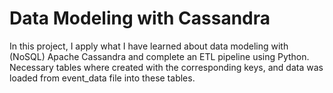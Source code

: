 # Data Modeling with Cassandra

In this project, I apply what I have learned about data modeling with (NoSQL) Apache Cassandra and complete an ETL pipeline using Python. Necessary tables where created with the corresponding keys, and data was loaded from event_data file into these tables.
